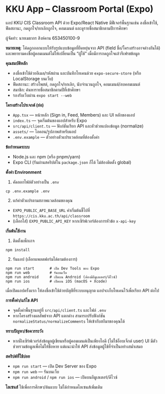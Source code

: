 # KKU App – Classroom Portal (Expo)

แอป KKU CIS Classroom API ด้วย Expo/React Native มีฟีเจอร์พื้นฐานเช่น ลงชื่อเข้าใช้, ฟีดสถานะ, กดถูกใจ/ยกเลิกถูกใจ, คอมเมนต์ และดูรายชื่อสมาชิกตามปีการศึกษา

ผู้จัดทำ: นายเมธากร สิงห์คาน  653450100-9

**หมายเหตุ**: โค้ดถูกออกแบบให้รับรูปแบบข้อมูลที่ยืดหยุ่นจาก API (field ชื่อ/โครงสร้างอาจต่างกันได้) และพยายามคงชื่อผู้คอมเมนต์ไม่ให้เปลี่ยนเป็น “ผู้ใช้” เมื่อมีการกดถูกใจแล้วรีเฟรชข้อมูล

**คุณสมบัติหลัก**
- ลงชื่อเข้าใช้ด้วยอีเมล/รหัสผ่าน และบันทึกโทเคนด้วย `expo-secure-store` (หรือ LocalStorage บนเว็บ)
- ฟีดสถานะ: สร้างโพสต์, กดถูกใจ/ยกเลิก, นับจำนวนถูกใจ, คอมเมนต์/ลบคอมเมนต์
- สมาชิก: ค้นหารายชื่อสมาชิกตามปีที่เข้าศึกษา
- รองรับเว็บผ่าน `expo start --web`

**โครงสร้างโปรเจกต์ (ย่อ)**
- `App.tsx` — หน้าหลัก (Sign in, Feed, Members) และ UI หลักของแอป
- `index.ts` — จุดเริ่มต้นของแอปสำหรับ Expo
- `src/api/client.ts` — ฟังก์ชันเรียก API และตัวช่วยแปลงข้อมูล (normalize)
- `assets/` — ไอคอน/รูปภาพสำหรับแอป
- `.env.example` — ตัวอย่างตัวแปรแวดล้อมที่ต้องตั้งค่า

**ข้อกำหนดระบบ**
- Node.js และ npm (หรือ pnpm/yarn)
- Expo CLI (รันผ่านสคริปต์ใน `package.json` ก็ได้ ไม่ต้องติดตั้ง global)

**ตั้งค่า Environment**
1) คัดลอกไฟล์ตัวอย่างเป็น `.env`
```
cp .env.example .env
```
2) แก้ค่าตัวแปรตามสภาพแวดล้อมของคุณ
- `EXPO_PUBLIC_API_BASE_URL` ค่าเริ่มต้นชี้ไปที่ `https://cis.kku.ac.th/api/classroom`
- (เลือกใส่) `EXPO_PUBLIC_API_KEY` หากเซิร์ฟเวอร์ต้องการหัวข้อ `x-api-key`

**เริ่มต้นใช้งาน**
1) ติดตั้งแพ็กเกจ
```
npm install
```
2) รันแอป (เลือกแพลตฟอร์มได้ตามต้องการ)
```
npm run start       # เปิด Dev Tools ของ Expo
npm run web         # รันบนเว็บ
npm run android     # เปิดบน Android (ต้องมีอีมูเลเตอร์/ดีไวซ์)
npm run ios         # เปิดบน iOS (macOS + Xcode)
```

เมื่อเปิดแอปครั้งแรก ให้ลงชื่อเข้าใช้ด้วยบัญชีที่ระบบอนุญาต แอปจะเก็บโทเคนไว้เพื่อเรียก API ต่อไป

**การตั้งค่า/แก้ไข API**
- จุดตั้งค่าพื้นฐานอยู่ที่ `src/api/client.ts` และไฟล์ `.env`
- หากโครงสร้างผลลัพธ์จาก API แตกต่าง สามารถปรับฟังก์ชัน `normalizeStatus/normalizeComments` ให้เข้ากับสกีมาของคุณได้

**ทราบปัญหา/ข้อควรระวัง**
- หากฝั่งเซิร์ฟเวอร์ส่งข้อมูลผู้เขียนหรือผู้คอมเมนต์เป็นเพียงไอดี (ไม่ใช่อ็อบเจ็กต์ user) UI มีตัวช่วยรวมข้อมูลเพื่อไม่ให้ชื่อหาย แต่แนะนำให้ API ส่งข้อมูลผู้ใช้ที่จำเป็นอย่างสม่ำเสมอ

**สคริปต์ที่ใช้บ่อย**
- `npm run start` — เปิด Dev Server ของ Expo
- `npm run web` — รันบนเว็บ
- `npm run android` / `npm run ios` — เปิดบนอีมูเลเตอร์/ดีไวซ์

**ไลเซนส์**
ใช้เพื่อการศึกษา/ต้นแบบ ไม่ได้กำหนดไลเซนส์เพิ่มเติม

